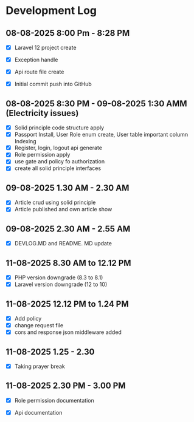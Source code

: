 # Development Log

## 08-08-2025 8:00 Pm - 8:28 PM
- [x] Laravel 12 project create
- [x] Exception handle
- [x] Api route file create
- [x] Initial commit push into GitHub 


## 08-08-2025 8:30 PM - 09-08-2025 1:30 AMM (Electricity issues)
- [x] Solid principle code structure apply 
- [x] Passport Install, User Role enum create, User table important column Indexing 
- [x] Register, login, logout api generate
- [x] Role permission apply 
- [x] use gate and policy fo authorization
- [x] create all solid principle interfaces

## 09-08-2025 1.30 AM - 2.30 AM 
- [x] Article crud using solid principle
- [x] Article published and own article show

## 09-08-2025 2.30 AM - 2.55 AM 
- [x] DEVLOG.MD and README. MD update

## 11-08-2025 8.30 AM to 12.12 PM
- [x] PHP version downgrade (8.3 to 8.1) 
- [x] Laravel version downgrade (12 to 10) 

## 11-08-2025 12.12 PM to 1.24 PM 
- [x] Add policy
- [x] change request file
- [x] cors and response json middleware added

## 11-08-2025 1.25 - 2.30
- [x] Taking prayer break

## 11-08-2025 2.30 PM - 3.00 PM
- [x] Role permission documentation
- [x] Api documentation

